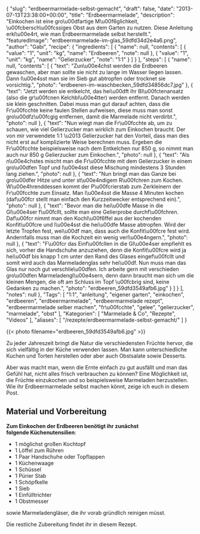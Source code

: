 {
    "slug": "erdbeermarmelade-selbst-gemacht",
    "draft": false,
    "date": "2013-07-13T23:38:00+00:00",
    "title": "Erdbeermarmelade",
    "description": "Einkochen ist eine gro\u00dfartige M\u00f6glichkeit, \u00fcbersch\u00fcssiges Obst aus dem Garten zu nutzen. Diese Anleitung erkl\u00e4rt, wie man Erdbeermarmelade selbst herstellt.",
    "featuredImage": "erdbeermarmelade-im-glas_59dfd34d2e4a6.png",
    "author": "Gabi",
    "recipe": {
        "ingredients": [
            {
                "name": null,
                "contents": [
                    {
                        "value": "1",
                        "unit": "kg",
                        "name": "Erdbeeren",
                        "note": null
                    },
                    {
                        "value": "1",
                        "unit": "kg",
                        "name": "Gelierzucker",
                        "note": "1:1"
                    }
                ]
            }
        ],
        "steps": [
            {
                "name": null,
                "contents": [
                    {
                        "text": "Zun\u00e4chst werden die Erdbeeren gewaschen, aber man sollte sie nicht zu lange im Wasser liegen lassen. Dann l\u00e4sst man sie im Sieb gut abtropfen oder trocknet sie vorsichtig.",
                        "photo": "erdbeeren-im-waschbecken_59dfd34856dc7.jpg"
                    },
                    {
                        "text": "Jetzt werden sie entkelcht, das hei\u00dft ihr Bl\u00fctenansatz (also die gr\u00fcnen Kelchbl\u00e4tter) werden entfernt.  Danach werden sie klein geschnitten. Dabei muss man gut darauf achten, dass die Fr\u00fcchte keine faulen Stellen aufweisen, diese muss man sonst gro\u00dfz\u00fcgig entfernen, damit die Marmelade nicht verdirbt.",
                        "photo": null
                    },
                    {
                        "text": "Nun wiegt man die Fr\u00fcchte ab, um zu schauen, wie viel Gelierzucker man wirklich zum Einkochen braucht. Der von mir verwendete 1:1 \u2013 Gelierzucker hat den Vorteil, dass man dies nicht erst auf komplizierte Weise berechnen muss. Ergeben die Fr\u00fcchte beispielsweise nach dem Entkelchen nur 850 g, so nimmt man auch nur 850 g Gelierzucker zum Einkochen.",
                        "photo": null
                    },
                    {
                        "text": "Als n\u00e4chstes mischt man die Fr\u00fcchte mit dem Gelierzucker in einem gro\u00dfen Topf und l\u00e4sst diese Mischung mindestens 3 Stunden lang ziehen.",
                        "photo": null
                    },
                    {
                        "text": "Nun bringt man das Ganze bei gro\u00dfer Hitze und unter st\u00e4ndigem R\u00fchren zum Kochen. W\u00e4hrenddessen kommt der P\u00fcrierstab zum Zerkleinern der Fr\u00fcchte zum Einsatz. Man l\u00e4sst die Masse 4 Minuten kochen (daf\u00fcr stellt man einfach den Kurzzeitwecker entsprechend ein).",
                        "photo": null
                    },
                    {
                        "text": "Bevor man die hei\u00dfe Masse in die Gl\u00e4ser f\u00fcllt, sollte man eine Gelierprobe durchf\u00fchren. Daf\u00fcr nimmt man den Kochl\u00f6ffel aus der kochenden Konfit\u00fcre und l\u00e4sst die hei\u00dfe Masse abtropfen. Wird der letzte Tropfen fest, wei\u00df man, dass auch die Konfit\u00fcre fest wird. Andernfalls muss man die Kochzeit ein wenig verl\u00e4ngern.",
                        "photo": null
                    },
                    {
                        "text": "F\u00fcr das Einf\u00fcllen in die Gl\u00e4ser empfiehlt es sich, vorher die Handschuhe anzuziehen, denn die Konfit\u00fcre wird ja hei\u00df bis knapp 1 cm unter den Rand des Glases eingef\u00fcllt und somit wird auch das Marmeladenglas sehr hei\u00df. Nun muss man das Glas nur noch gut verschlie\u00dfen. Ich arbeite gern mit verschieden gro\u00dfen Marmeladengl\u00e4sern, denn dann braucht man sich um die kleinen Mengen, die oft am Schluss im Topf \u00fcbrig sind, keine Gedanken zu machen.",
                        "photo": "erdbeeren_59dfd3549afb6.jpg"
                    }
                ]
            }
        ],
        "notes": null
    },
    "Tags": [
        "1:1",
        "anleitung",
        "eigener garten",
        "einkochen",
        "erdbeeren",
        "erdbeermarmelade",
        "erdbeermarmelade rezept",
        "erdbeermarmelade selber machen",
        "fr\u00fcchte",
        "gelee",
        "gelierzucker",
        "marmelade",
        "obst"
    ],
    "Kategorien": [
        "Marmelade &amp; Co",
        "Rezepte",
        "Videos"
    ],
    "aliases": [
        "\/rezepte\/erdbeermarmelade-selbst-gemacht\/"
    ]
}

{{< photo filename="erdbeeren_59dfd3549afb6.jpg" >}}

Zu jeder Jahreszeit bringt die Natur die verschiedensten Früchte hervor, die sich vielfältig in der Küche verwenden lassen. Man kann unterschiedliche Kuchen und Torten herstellen oder aber auch Obstsalate sowie Desserts.

Aber was macht man, wenn die Ernte einfach zu gut ausfällt und man das Gefühl hat, nicht alles frisch verbrauchen zu können? Eine Möglichkeit ist, die Früchte einzukochen und so beispielsweise Marmeladen herzustellen. Wie ihr Erdbeermarmelade selbst machen könnt, zeige ich euch in diesem Post.

## Material und Vorbereitung

**Zum Einkochen der Erdbeeren benötigt ihr zunächst folgende Küchenutensilien**:

 * 1 möglichst großen Kochtopf
 * 1 Löffel zum Rühren
 * 1 Paar Handschuhe oder Topflappen
 * 1 Küchenwaage
 * 1 Schüssel
 * 1 Pürier Stab
 * 1 Schöpfkelle
 * 1 Sieb
 * 1 Einfülltrichter
 * 1 Obstmesser

sowie Marmeladengläser, die ihr vorab gründlich reinigen müsst.

Die restliche Zubereitung findet ihr in diesem Rezept.